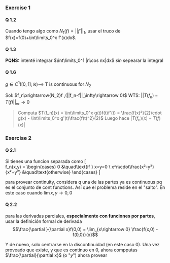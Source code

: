 ### Exercise 1

#### Q 1.2
Cuando tengo algo como $N_1(f)=||f'||_1$, usar el truco de $f(x)=f(0)+\int\limits_0^x f'(x)dx$.

#### Q 1.3
**PQNS:** intenté integrar $\int\limits_0^1 |n\cos nx|dx$ *sin* sepearar la integral

#### Q 1.6
$g\in C^1([0,1];\mathbb{R})\implies$ T is continuous for $N_2$

Sol:
$f_n\xrightarrow{N_2}f ,(||f_n-f||_\infty\rightarrow 0)$
WTS: $||T(f_n)-T(f)||_\infty\rightarrow 0$

> Computa $T(f_n)(x) = \int\limits_0^x g(t)f(t)f'(t) = \frac{f(x)²}{2}\cdot g(x) - \int\limits_0^x g'(t)\frac{f(t)^2}{2}$
> Luego hace $|T(f_n)(x)-T(f)(x)|$


### Exercise 2
#### Q 2.1
Si tienes una funcion separada como 
\[   
f_n(x,y) = 
     \begin{cases}
       0 &\quad\text{if } x=y=0 \\
       x^n\cdot\frac{x²-y²}{x²+y²} &\quad\text{otherwise}
     \end{cases}
\]

para provear continuity, considera q una de las partes ya es continuous pq es el conjunto de cont functions. Así que el problema reside en el "salto". En este caso cuando $\lim x,y\rightarrow 0,0$

#### Q 2.2
para las derivadas parciales, **especialmente con funciones por partes**, usar la definición formal de derivada
$$\frac{\partial }{\partial x}f(0,0) = \lim_{x\rightarrow 0} \frac{f(x,0) - f(0,0)}{x}$$

Y de nuevo, solo centrarse en la discontinuidad (en este caso 0). Una vez proveado que existe, y que es continuo en 0, ahora compputas $\frac{\partial}{\partial x}$ (o "$y$") ahora provear 